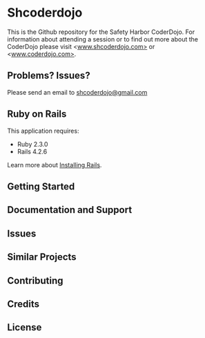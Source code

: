 Shcoderdojo
================

This is the Github repository for the Safety Harbor CoderDojo. For information about attending a session or to find out more about the CoderDojo please visit <www.shcoderdojo.com> or <www.coderdojo.com>.

Problems? Issues?
-----------

Please send an email to <shcoderdojo@gmail.com>

Ruby on Rails
-------------

This application requires:

- Ruby 2.3.0
- Rails 4.2.6

Learn more about [Installing Rails](http://railsapps.github.io/installing-rails.html).

Getting Started
---------------

Documentation and Support
-------------------------

Issues
-------------

Similar Projects
----------------

Contributing
------------

Credits
-------

License
-------
